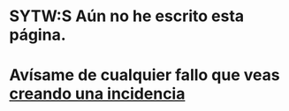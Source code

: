 # SYTW:S Aún no he escrito esta página. 

# Avísame de cualquier fallo que veas [creando una incidencia](https://github.com/ULL-MII-SYTWS-1920/ull-mii-sytws-1920.github.io/issues/new)

